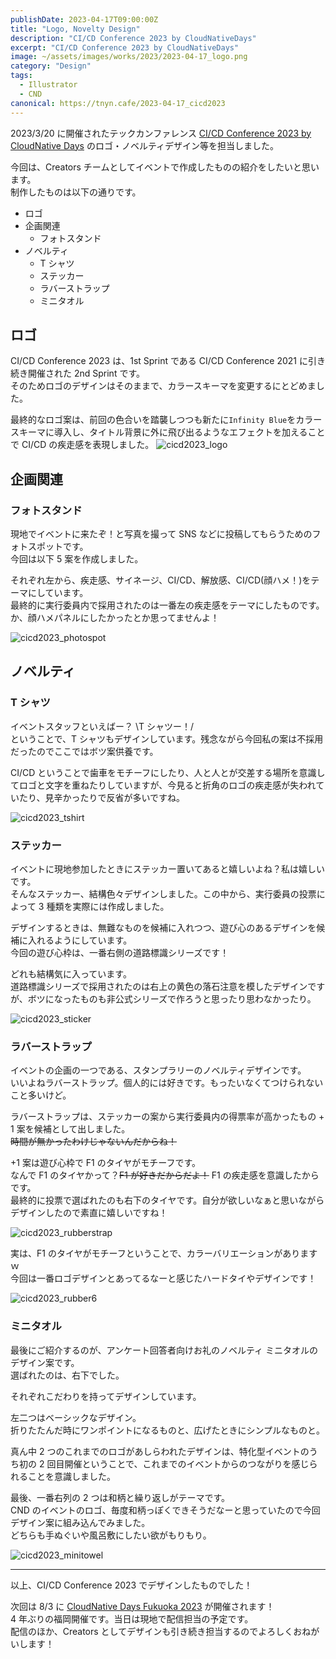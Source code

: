 ```yaml
---
publishDate: 2023-04-17T09:00:00Z
title: "Logo, Novelty Design"
description: "CI/CD Conference 2023 by CloudNativeDays"
excerpt: "CI/CD Conference 2023 by CloudNativeDays"
image: ~/assets/images/works/2023/2023-04-17_logo.png
category: "Design"
tags:
  - Illustrator
  - CND
canonical: https://tnyn.cafe/2023-04-17_cicd2023
---
```


2023/3/20 に開催されたテックカンファレンス [CI/CD Conference 2023 by CloudNative Days](https://event.cloudnativedays.jp/cicd2023) のロゴ・ノベルティデザイン等を担当しました。

今回は、Creators チームとしてイベントで作成したものの紹介をしたいと思います。  
制作したものは以下の通りです。

- ロゴ
- 企画関連
  - フォトスタンド
- ノベルティ
  - T シャツ
  - ステッカー
  - ラバーストラップ
  - ミニタオル

## ロゴ

CI/CD Conference 2023 は、1st Sprint である CI/CD Conference 2021 に引き続き開催された 2nd Sprint です。  
そのためロゴのデザインはそのままで、カラースキーマを変更するにとどめました。

最終的なロゴ案は、前回の色合いを踏襲しつつも新たに`Infinity Blue`をカラースキーマに導入し、タイトル背景に外に飛び出るようなエフェクトを加えることで CI/CD の疾走感を表現しました。
![cicd2023_logo](/images/works/2023-04-17/2023-04-17_logo.png)

## 企画関連

### フォトスタンド

現地でイベントに来たぞ！と写真を撮って SNS などに投稿してもらうためのフォトスポットです。  
今回は以下 5 案を作成しました。

それぞれ左から、疾走感、サイネージ、CI/CD、解放感、CI/CD(顔ハメ！)をテーマにしています。  
最終的に実行委員内で採用されたのは一番左の疾走感をテーマにしたものです。  
か、顔ハメパネルにしたかったとか思ってませんよ！

![cicd2023_photospot](/images/works/2023-04-17/2023-04-17_photostand.png)

## ノベルティ

### T シャツ

イベントスタッフといえばー？ \T シャツー！/  
ということで、T シャツもデザインしています。残念ながら今回私の案は不採用だったのでここではボツ案供養です。

CI/CD ということで歯車をモチーフにしたり、人と人とが交差する場所を意識してロゴと文字を重ねたりしていますが、今見ると折角のロゴの疾走感が失われていたり、見辛かったりで反省が多いですね。

![cicd2023_tshirt](/images/works/2023-04-17/2023-04-17_tshirt.png)

### ステッカー

イベントに現地参加したときにステッカー置いてあると嬉しいよね？私は嬉しいです。  
そんなステッカー、結構色々デザインしました。この中から、実行委員の投票によって 3 種類を実際には作成しました。

デザインするときは、無難なものを候補に入れつつ、遊び心のあるデザインを候補に入れるようにしています。  
今回の遊び心枠は、一番右側の道路標識シリーズです！

どれも結構気に入っています。  
道路標識シリーズで採用されたのは右上の黄色の落石注意を模したデザインですが、ボツになったものも非公式シリーズで作ろうと思ったり思わなかったり。

![cicd2023_sticker](/images/works/2023-04-17/2023-04-17_sticker.png)

### ラバーストラップ

イベントの企画の一つである、スタンプラリーのノベルティデザインです。  
いいよねラバーストラップ。個人的には好きです。もったいなくてつけられないこと多いけど。

ラバーストラップは、ステッカーの案から実行委員内の得票率が高かったもの + 1 案を候補として出しました。  
~~時間が無かったわけじゃないんだからね！~~

+1 案は遊び心枠で F1 のタイヤがモチーフです。  
なんで F1 のタイヤかって？~~F1 が好きだからだよ！~~ F1 の疾走感を意識したからです。  
最終的に投票で選ばれたのも右下のタイヤです。自分が欲しいなぁと思いながらデザインしたので素直に嬉しいですね！

![cicd2023_rubberstrap](/images/works/2023-04-17/2023-04-17_rubberstrap.png)

実は、F1 のタイヤがモチーフということで、カラーバリエーションがありますｗ  
今回は一番ロゴデザインとあってるなーと感じたハードタイやデザインです！

![cicd2023_rubber6](/images/works/2023-04-17/2023-04-17_rubber6.png)

### ミニタオル

最後にご紹介するのが、アンケート回答者向けお礼のノベルティ ミニタオルのデザイン案です。  
選ばれたのは、右下でした。

それぞれこだわりを持ってデザインしています。

左二つはベーシックなデザイン。  
折りたたんだ時にワンポイントになるものと、広げたときにシンプルなものと。

真ん中 2 つのこれまでのロゴがあしらわれたデザインは、特化型イベントのうち初の 2 回目開催ということで、これまでのイベントからのつながりを感じられることを意識しました。

最後、一番右列の 2 つは和柄と繰り返しがテーマです。  
CND のイベントのロゴ、毎度和柄っぽくできそうだなーと思っていたので今回デザイン案に組み込んでみました。  
どちらも手ぬぐいや風呂敷にしたい欲がもりもり。

![cicd2023_minitowel](/images/works/2023-04-17/2023-04-17_minitowel.png)

---

以上、CI/CD Conference 2023 でデザインしたものでした！

次回は 8/3 に [CloudNative Days Fukuoka 2023](/https://event.cloudnativedays.jp/cndf2023) が開催されます！  
4 年ぶりの福岡開催です。当日は現地で配信担当の予定です。  
配信のほか、Creators としてデザインも引き続き担当するのでよろしくおねがいします！
